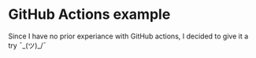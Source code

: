 # GitHub Actions example

Since I have no prior experiance with GitHub actions, I decided to give it a
try ¯\_(ツ)_/¯

